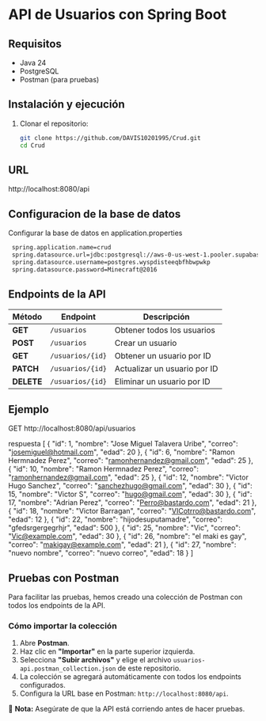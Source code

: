# API de Usuarios con Spring Boot

## Requisitos
- Java 24
- PostgreSQL
- Postman (para pruebas)

## Instalación y ejecución
1. Clonar el repositorio:
   ```sh
   git clone https://github.com/DAVIS10201995/Crud.git
   cd Crud
   ```

## URL
   http://localhost:8080/api

## Configuracion de la base de datos
Configurar la base de datos en application.properties
 ```sh
  spring.application.name=crud
  spring.datasource.url=jdbc:postgresql://aws-0-us-west-1.pooler.supabase.com:6543/postgres
  spring.datasource.username=postgres.wyspdisteeqbfhbwpwkp
  spring.datasource.password=Minecraft@2016
```

##  Endpoints de la API

| Método  | Endpoint          | Descripción                      |
|---------|------------------|----------------------------------|
| **GET**    | `/usuarios`        | Obtener todos los usuarios     |
| **POST**   | `/usuarios`        | Crear un usuario               |
| **GET**    | `/usuarios/{id}`   | Obtener un usuario por ID      |
| **PATCH**  | `/usuarios/{id}`   | Actualizar un usuario por ID   |
| **DELETE** | `/usuarios/{id}`   | Eliminar un usuario por ID     |

 
  
 ## Ejemplo 
GET http://localhost:8080/api/usuarios

  respuesta
  [
    {
          "id": 1,
        "nombre": "Jose Miguel Talavera Uribe",
        "correo": "josemiguel@hotmail.com",
        "edad": 20
    },
    {
        "id": 6,
        "nombre": "Ramon Hermnadez Perez",
        "correo": "ramonhernandez@gmail.com",
        "edad": 25
    },
    {
        "id": 10,
        "nombre": "Ramon Hermnadez Perez",
        "correo": "ramonhernandez@gmail.com",
        "edad": 25
    },
    {
        "id": 12,
        "nombre": "Victor Hugo Sanchez",
        "correo": "sanchezhugo@gmail.com",
        "edad": 30
    },
    {
        "id": 15,
        "nombre": "Victor S",
        "correo": "hugo@gmail.com",
        "edad": 30
    },
    {
        "id": 17,
        "nombre": "Adrian Perez",
        "correo": "Perro@bastardo.com",
        "edad": 21
    },
    {
        "id": 18,
        "nombre": "Victor Barragan",
        "correo": "VICotrro@bastardo.com",
        "edad": 12
    },
    {
        "id": 22,
        "nombre": "hijodesuputamadre",
        "correo": "gfedsrgergegrhjr",
        "edad": 500
    },
    {
        "id": 25,
        "nombre": "Vic",
        "correo": "Vic@example.com",
        "edad": 30
    },
    {
        "id": 26,
        "nombre": "el maki es gay",
        "correo": "makigay@example.com",
        "edad": 21
    },
    {
        "id": 27,
        "nombre": "nuevo nombre",
        "correo": "nuevo correo",
        "edad": 18
    }
]

## Pruebas con Postman

Para facilitar las pruebas, hemos creado una colección de Postman con todos los endpoints de la API.

### **Cómo importar la colección**
1. Abre **Postman**.
2. Haz clic en **"Importar"** en la parte superior izquierda.
3. Selecciona **"Subir archivos"** y elige el archivo `usuarios-api.postman_collection.json` de este repositorio.
4. La colección se agregará automáticamente con todos los endpoints configurados.
5. Configura la URL base en Postman: `http://localhost:8080/api`.

📌 **Nota:** Asegúrate de que la API está corriendo antes de hacer pruebas.

   
